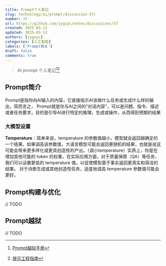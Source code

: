 ```yaml
---
title: Prompt个人笔记
slug: technology/ai/prompt/discussion-37/
number: 37
url: https://github.com/jygzyc/notes/discussions/37
created: 2025-03-12
updated: 2025-03-12
authors: [jygzyc]
categories: [人工智能]
labels: ['Prompt相关']
draft: false
comments: true
---
```


<!-- name: llm_prompt -->

> AI prompt 个人笔记[^1][^2]

## Prompt简介

Prompt是指你向AI输入的内容，它直接指示AI该做什么任务或生成什么样的输出，简而言之， Prompt就是你与AI之间的“对话内容”，可以是问题、指令、描述或者任务要求，目的是引导AI进行特定的推理，生成或操作，从而得到预期的结果

### 大模型设置

**Temperature**：简单来说，temperature 的参数值越小，模型就会返回越确定的一个结果。如果调高该参数值，大语言模型可能会返回更随机的结果，也就是说这可能会带来更多样化或更具创造性的产出。（调小temperature）实质上，你是在增加其他可能的 token 的权重。在实际应用方面，对于质量保障（QA）等任务，我们可以设置更低的 temperature 值，以促使模型基于事实返回更真实和简洁的结果。 对于诗歌生成或其他创造性任务，适度地调高 temperature 参数值可能会更好。

## Prompt构建与优化

// TODO

## Prompt越狱

// TODO


[^1]: [Prompt越狱手册](https://github.com/Acmesec/PromptJailbreakManual)
[^2]: [提示工程指南](https://www.promptingguide.ai/)